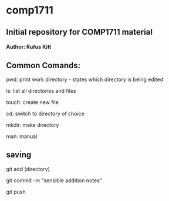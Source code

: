 # comp1711
## Initial repository for COMP1711 material

#### Author: Rufus Kitt

## Common Comands:

pwd: print work directory - states which directory is being edited  

ls: list all directories and files  

touch: create new file

cd: switch to directory of choice

mkdir: make directory

man: manual

## saving
git add (directory)

git commit -m "sensible addition notes"

git push
